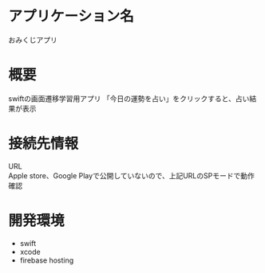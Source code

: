 # アプリケーション名
おみくじアプリ


# 概要
swiftの画面遷移学習用アプリ
「今日の運勢を占い」をクリックすると、占い結果が表示


# 接続先情報
URL  
Apple store、Google Playで公開していないので、上記URLのSPモードで動作確認



  

# 開発環境
- swift
- xcode
- firebase hosting


